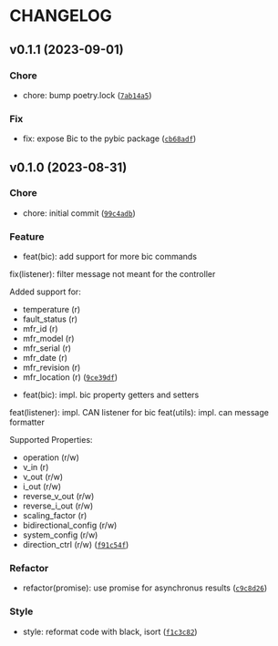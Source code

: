 # CHANGELOG



## v0.1.1 (2023-09-01)

### Chore

* chore: bump poetry.lock ([`7ab14a5`](https://github.com/frankurcrazy/pybic/commit/7ab14a5b9099328404206c440a41481e089989ee))

### Fix

* fix: expose Bic to the pybic package ([`cb68adf`](https://github.com/frankurcrazy/pybic/commit/cb68adf69d4204c16486b5aa789813e544174bf8))


## v0.1.0 (2023-08-31)

### Chore

* chore: initial commit ([`99c4adb`](https://github.com/frankurcrazy/pybic/commit/99c4adbd6e697d2e8221af37ed1046d27da8afa2))

### Feature

* feat(bic): add support for more bic commands

fix(listener): filter message not meant for the controller

Added support for:
- temperature (r)
- fault_status (r)
- mfr_id (r)
- mfr_model (r)
- mfr_serial (r)
- mfr_date (r)
- mfr_revision (r)
- mfr_location (r) ([`9ce39df`](https://github.com/frankurcrazy/pybic/commit/9ce39dff0fa474f922c4b11eef1d380389d9a4c2))

* feat(bic): impl. bic property getters and setters

feat(listener): impl. CAN listener for bic
feat(utils): impl. can message formatter

Supported Properties:
- operation (r/w)
- v_in (r)
- v_out (r/w)
- i_out (r/w)
- reverse_v_out (r/w)
- reverse_i_out (r/w)
- scaling_factor (r)
- bidirectional_config (r/w)
- system_config (r/w)
- direction_ctrl (r/w) ([`f91c54f`](https://github.com/frankurcrazy/pybic/commit/f91c54f2b2f4b95e1b540d0c8856e390a68c90e4))

### Refactor

* refactor(promise): use promise for asynchronus results ([`c9c8d26`](https://github.com/frankurcrazy/pybic/commit/c9c8d2686dd4f09f1deb78751dac6545ee43b493))

### Style

* style: reformat code with black, isort ([`f1c3c82`](https://github.com/frankurcrazy/pybic/commit/f1c3c8249bbcb3c727b41cbaac09ad6207294682))
